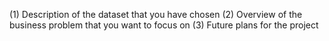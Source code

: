 (1) Description of the dataset that you have chosen
(2) Overview of the business problem that you want to focus on
(3) Future plans for the project

